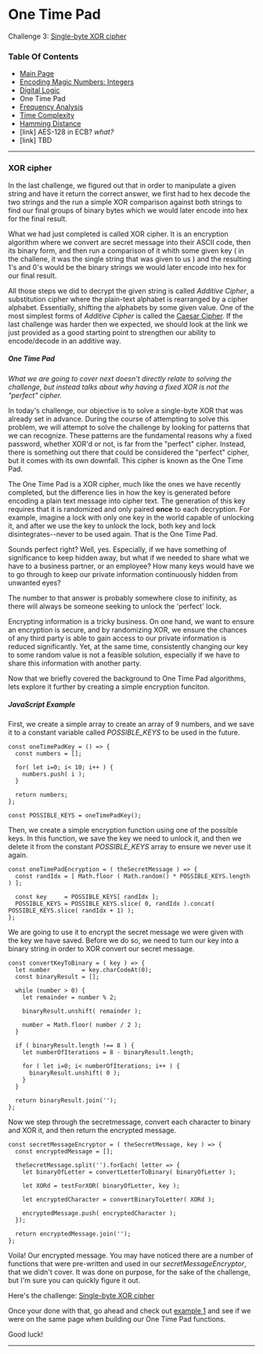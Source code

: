 # One Time Pad
Challenge 3: [Single-byte XOR cipher](https://cryptopals.com/sets/1/challenges/3)

### Table Of Contents
* [Main Page](../)
* [Encoding Magic Numbers: Integers](../problem1/)
* [Digital Logic](../problem2/)
* One Time Pad
* [Frequency Analysis](../problem4/)
* [Time Complexity](../problem5/)
* [Hamming Distance](../problem6/)
* [link] AES-128 in ECB? *what?*
* [link] TBD
---
### XOR cipher
In the last challenge, we figured out that in order to manipulate a given string and have it return the correct answer, we first had to hex decode the two strings and the run a simple XOR comparison against both strings to find our final groups of binary bytes which we would later encode into hex for the final result.

What we had just completed is called XOR cipher.  It is an encryption algorithm where we convert are secret message into their ASCII code, then its binary form, and then run a comparison of it whith some given key ( in the challene, it was the single string that was given to us ) and the resulting 1's and 0's would be the binary strings we would later encode into hex for our final result.

All those steps we did to decrypt the given string is called _Additive Cipher_, a substitution cipher where the plain-text alphabet is rearranged by a cipher alphabet.  Essentially, shifting the alphabets by some given value.  One of the most simplest forms of _Additive Cipher_ is called the [Caesar Cipher](https://en.wikipedia.org/wiki/Caesar_cipher).  If the last challenge was harder then we expected, we should look at the link we just provided as a good starting point to strengthen our ability to encode/decode in an additive way.

##### One Time Pad
_What we are going to cover next doesn't directly relate to solving the challenge, but instead talks about why having a fixed XOR is not the "perfect" cipher._

In today's challenge, our objective is to solve a single-byte XOR that was already set in advance.  During the course of attempting to solve this problem, we will attempt to solve the challenge by looking for patterns that we can recognize.  These patterns are the fundamental reasons why a fixed password, whether XOR'd or not, is far from the "perfect" cipher.  Instead, there is something out there that could be considered the "perfect" cipher, but it comes with its own downfall.  This cipher is known as the One Time Pad.

The One Time Pad is a XOR cipher, much like the ones we have recently completed, but the difference lies in how the key is generated before encoding a plain text message into cipher text.  The generation of this key requires that it is randomized and only paired **once** to each decryption.  For example, imagine a lock with only one key in the world capable of unlocking it, and after we use the key to unlock the lock, both key and lock disintegrates--never to be used again.  That is the One Time Pad.

Sounds perfect right?  Well, yes.  Especially, if we have something of significance to keep hidden away, but what if we needed to share what we have to a business partner, or an employee?  How many keys would have we to go through to keep our private information continuously hidden from unwanted eyes?   

The number to that answer is probably somewhere close to inifinity, as there will always be someone seeking to unlock the 'perfect' lock.

Encrypting information is a tricky business.  On one hand, we want to ensure an encryption is secure, and by randomizing XOR, we ensure the chances of any third party is able to gain access to our private information is reduced significantly.  Yet, at the same time, consistently changing our key to some random value is not a feasible solution, especially if we have to share this information with another party.

Now that we briefly covered the background to One Time Pad algorithms, lets explore it further by creating a simple encryption funciton.

##### JavaScript Example
First, we create a simple array to create an array of 9 numbers, and we save it to a constant variable called _POSSIBLE_KEYS_ to be used in the future.
```
const oneTimePadKey = () => {
  const numbers = [];

  for( let i=0; i< 10; i++ ) {
    numbers.push( i );
  }

  return numbers;
};

const POSSIBLE_KEYS = oneTimePadKey();
```

Then, we create a simple encryption function using one of the possible keys.  In this function, we save the key we need to unlock it, and then we delete it from the constant _POSSIBLE_KEYS_ array to ensure we never use it again.
```
const oneTimePadEncryption = ( theSecretMessage ) => {
  const randIdx = [ Math.floor ( Math.random() * POSSIBLE_KEYS.length ) ];

  const key     = POSSIBLE_KEYS[ randIdx ];
  POSSIBLE_KEYS = POSSIBLE_KEYS.slice( 0, randIdx ).concat( POSSIBLE_KEYS.slice( randIdx + 1) );
};
```

We are going to use it to encrypt the secret message we were given with the key we have saved.  Before we do so, we need to turn our key into a binary string in order to XOR convert our secret message.
```
const convertKeyToBinary = ( key ) => {
  let number         = key.charCodeAt(0);
  const binaryResult = [];   

  while (number > 0) {
    let remainder = number % 2;
    
    binaryResult.unshift( remainder );

    number = Math.floor( number / 2 );
  }

  if ( binaryResult.length !== 8 ) {
    let numberOfIterations = 8 - binaryResult.length;

    for ( let i=0; i< numberOfIterations; i++ ) {
      binaryResult.unshift( 0 );
    }
  }

  return binaryResult.join('');
};
```

Now we step through the secretmessage, convert each character to binary and XOR it, and then return the encrypted message.
```
const secretMessageEncryptor = ( theSecretMessage, key ) => {
  const encryptedMessage = [];

  theSecretMessage.split('').forEach( letter => {
    let binaryOfLetter = convertLetterToBinary( binaryOfLetter );

    let XORd = testForXOR( binaryOfLetter, key );

    let encryptedCharacter = convertBinaryToLetter( XORd );

    encryptedMessage.push( encryptedCharacter );
  });

  return encryptedMessage.join('');
};
```

Voila!  Our encrypted message.  You may have noticed there are a number of functions that were pre-written and used in our _secretMessageEncryptor_, that we didn't cover.  It was done on purpose, for the sake of the challenge, but I'm sure you can quickly figure it out.

Here's the challenge: [Single-byte XOR cipher](https://cryptopals.com/sets/1/challenges/3)

Once your done with that, go ahead and check out [example 1](../example1.js) and see if we were on the same page when building our One Time Pad functions.

Good luck!

___